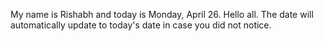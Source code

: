 My name is Rishabh and today is Monday, April 26. Hello all. The date will automatically update to today's date in case you did not notice.
